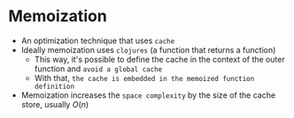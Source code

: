 # Memoization

- An optimization technique that uses `cache`
- Ideally memoization uses `clojures` (a function that returns a function)
  - This way, it's possible to define the cache in the context of the outer function and `avoid a global cache`
  - With that, `the cache is embedded in the memoized function definition`
- Memoization increases the `space complexity` by the size of the cache store, usually $O(n)$
